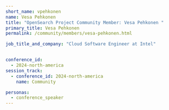 ```yaml
---
short_name: vpehkonen
name: Vesa Pehkonen
title: "OpenSearch Project Community Member: Vesa Pehkonen "
primary_title: Vesa Pehkonen
permalink: /community/members/vesa-pehkonen.html

job_title_and_company: "Cloud Software Engineer at Intel"


conference_id:
  - 2024-north-america
session_track:
  - conference_id: 2024-north-america
    name: Community

personas:
  - conference_speaker
---
```

